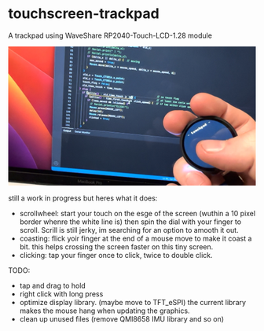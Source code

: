 # touchscreen-trackpad
A trackpad using WaveShare RP2040-Touch-LCD-1.28 module

![Alt text](https://raw.githubusercontent.com/LazaroFilm/touchscreen-trackpad/main/Touchscreen_Picture.jpg)

still a work in progress but heres what it does: 
- scrollwheel: start your touch on the esge of the screen (wuthin a 10 pixel border whenre the white line is) then spin the dial with your finger to scroll. Scrill is still jerky, im searching for an option to amooth it out. 
- coasting: flick yoir finger at the end of a mouse move to make it coast a bit. this helps crossing the screen faster on this tiny screen. 
- clicking: tap your finger once to click, twice to double click.

TODO:
- tap and drag to hold
- right click with long press 
- optimize display library. (maybe move to TFT_eSPI) the current library makes the mouse hang when updating the graphics. 
- clean up unused files (remove QMI8658 IMU library and so on) 
